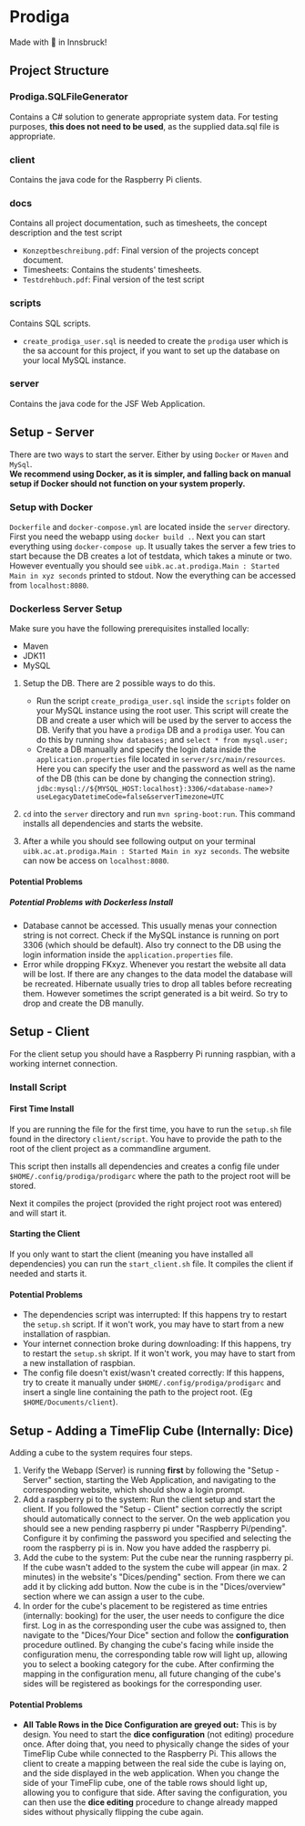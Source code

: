 # Prodiga

Made with :beers: in Innsbruck!

## Project Structure

### Prodiga.SQLFileGenerator
Contains a C# solution to generate appropriate system data. For testing purposes, **this does not need to be used**, as the supplied data.sql file is appropriate.

### client
Contains the java code for the Raspberry Pi clients.

### docs
Contains all project documentation, such as timesheets, the concept description and the test script
- `Konzeptbeschreibung.pdf`: Final version of the projects concept
 document.
- Timesheets: Contains the students' timesheets.
- `Testdrehbuch.pdf`: Final version of the test script


### scripts
Contains SQL scripts.
- `create_prodiga_user.sql` is needed to create the `prodiga` user which is the sa account for this project, if you want to set up the database on your local MySQL instance.

### server
Contains the java code for the JSF Web Application.

## Setup - Server

There are two ways to start the server. Either by using `Docker` or `Maven` and `MySql`.  
**We recommend using Docker, as it is simpler, and falling back on manual setup if Docker should not function on your system properly.**

### Setup with Docker
`Dockerfile` and `docker-compose.yml` are located inside the `server` directory. First you need the webapp using `docker build .`. Next you can start everything using `docker-compose up`. It usually takes the server a few tries to start because the DB creates a lot of testdata, which takes a minute or two. However eventually you should see `uibk.ac.at.prodiga.Main : Started Main in xyz seconds` printed to stdout. Now the everything can be accessed from `localhost:8080`.

### Dockerless Server Setup

Make sure you have the following prerequisites installed locally:

- Maven
- JDK11
- MySQL

1. Setup the DB. There are 2 possible ways to do this.
	- Run the script `create_prodiga_user.sql` inside the `scripts` folder on your MySQL instance using the root user.
  This script will create the DB and create a user which will be used by the server to access the DB.
  Verify that you have a `prodiga` DB and a `prodiga` user. You can do this by running `show databases;` and `select * from mysql.user;`
	- Create a DB manually and specify the login data inside the `application.properties` file located in `server/src/main/resources`.
  Here you can specify the user and the password as well as the name of the DB (this can be done by changing the connection string).
  `jdbc:mysql://${MYSQL_HOST:localhost}:3306/<database-name>?useLegacyDatetimeCode=false&serverTimezone=UTC`

2. `cd` into the `server` directory and run `mvn spring-boot:run`. This command installs all dependencies and starts the website.
3. After a while you should see following output on your terminal `uibk.ac.at.prodiga.Main : Started Main in xyz seconds`. The website can now be access on `localhost:8080`.

#### Potential Problems
##### Potential Problems with Dockerless Install
- Database cannot be accessed. This usually menas your connection string is not correct. Check if the MySQL instance is running on port 3306 (which should be default). Also try connect to the DB using the login information inside the `application.properties` file.
- Error while dropping FKxyz. Whenever you restart the website all data will be lost. If there are any changes to the data model the database will be recreated. Hibernate usually tries to drop all tables before recreating them.
  However sometimes the script generated is a bit weird. So try to drop and create the DB manully.

## Setup - Client

For the client setup you should have a Raspberry Pi running raspbian, with a
working internet connection.

### Install Script

#### First Time Install

If you are running the file for the first time, you have to run the
`setup.sh` file found in the directory `client/script`. You have to provide the path to
the root of the client project as a commandline argument.

This script then installs all dependencies and creates a config file under
`$HOME/.config/prodiga/prodigarc` where the path to the project root will be
stored.

Next it compiles the project (provided the right project root was entered) and will start
it.

#### Starting the Client

If you only want to start the client (meaning you have installed all dependencies)
you can run the `start_client.sh` file. It compiles the client if needed and
starts it.

#### Potential Problems
* The dependencies script was interrupted: If this happens try to restart the
  `setup.sh` script. If it won't work, you may have to start from a new
  installation of raspbian.
* Your internet connection broke during downloading: If this happens, try to
  restart the `setup.sh` skript. If it won't work, you may have to start from a
  new installation of raspbian.
* The config file doesn't exist/wasn't created correctly: If this happens, try to
  create it manually under `$HOME/.config/prodiga/prodigarc` and insert a single
  line containing the path to the project root. (Eg `$HOME/Documents/client`).

## Setup - Adding a TimeFlip Cube (Internally: Dice)

Adding a cube to the system requires four steps.

1) Verify the Webapp (Server) is running **first** by following the "Setup - Server" section, starting the Web Application, and navigating 
to the corresponding website, which should show a login prompt.
2) Add a raspberry pi to the system: Run the client setup and start the client.
   If you followed the "Setup - Client" section correctly the script should automatically
   connect to the server. On the web application you should see a new pending raspberry
   pi under "Raspberry Pi/pending". Configure it by confiming the password you
   specified and selecting the room the raspberry pi is in. Now you have added
   the raspberry pi.
3) Add the cube to the system: Put the cube near the running raspberry pi. If
   the cube wasn't added to the system the cube will appear (in max. 2 minutes)
   in the website's "Dices/pending" section. From there we can add it by clicking add
   button. Now the cube is in the "Dices/overview" section where we can assign a
   user to the cube.
4) In order for the cube's placement to be registered as time entries (internally: booking) for the user, 
the user needs to configure the dice first. Log in as the corresponding user the cube
 was assigned to, then navigate to the "Dices/Your Dice" section and follow the **configuration** procedure outlined. 
 By changing the cube's facing while inside the configuration menu, the corresponding table row will light up, allowing you 
 to select a booking category for the cube. After confirming the mapping in the configuration menu, 
 all future changing of the cube's sides will be registered as bookings for the corresponding user.
 
#### Potential Problems
*  **All Table Rows in the Dice Configuration are greyed out:** This is by design. You need to start the **dice configuration** (not editing) procedure once. 
  After doing that, you need to physically change the sides of your TimeFlip Cube while connected to the Raspberry Pi. This allows the client to create a mapping 
  between the real side the cube is laying on, and the side displayed in the web application. When you change the side of your TimeFlip cube, one of the table rows should light up, 
allowing you to configure that side. After saving the configuration, you can then use the **dice editing** procedure to change already mapped sides without physically 
flipping the cube again.